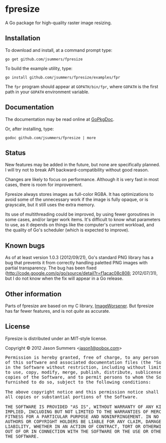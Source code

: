 fpresize
========

A Go package for high-quality raster image resizing.


Installation
------------

To download and install, at a command prompt type:

    go get github.com/jsummers/fpresize

To build the example utility, type:

    go install github.com/jsummers/fpresize/examples/fpr

The `fpr` program should appear at `GOPATH/bin/fpr`, where `GOPATH`
is the first path in your `GOPATH` environment variable.


Documentation
-------------

The documentation may be read online at
[GoPkgDoc](http://go.pkgdoc.org/github.com/jsummers/fpresize).

Or, after installing, type:

    godoc github.com/jsummers/fpresize | more


Status
------

New features may be added in the future, but none are specifically
planned. I will try not to break API backward-compatibility without good
reason.

Changes are likely to focus on performance. Although it is very fast
in most cases, there is room for improvement.

Fpresize always stores images as full-color RGBA. It has optimizations to
avoid some of the unnecessary work if the image is fully opaque, or is
grayscale, but it still uses the extra memory.

Its use of multithreading could be improved, by using fewer goroutines
in some cases, and/or larger work items. It's difficult to know what
parameters to use, as it depends on things like the computer's current
workload, and the quality of Go's scheduler (which is expected to
improve).


Known bugs
----------

As of at least version 1.0.3 (2012/09/21), Go's standard PNG library has
a bug that prevents it from correctly handling paletted PNG images with
partial transparency. The bug has been fixed
(<http://code.google.com/p/go/source/detail?r=f1acac08c808>; 2012/07/31),
but I do not know when the fix will appear in a Go release.


Other information
-----------------

Parts of fpresize are based on my C library,
[ImageWorsener](http://entropymine.com/imageworsener/).
But fpresize has far fewer features, and is not *quite* as accurate.


License
-------

Fpresize is distributed under an MIT-style license.

Copyright &copy; 2012 Jason Summers
<[jason1@pobox.com](mailto:jason1@pobox.com)>

<pre>
Permission is hereby granted, free of charge, to any person obtaining a copy
of this software and associated documentation files (the "Software"), to deal
in the Software without restriction, including without limitation the rights
to use, copy, modify, merge, publish, distribute, sublicense, and/or sell
copies of the Software, and to permit persons to whom the Software is
furnished to do so, subject to the following conditions:

The above copyright notice and this permission notice shall be included in
all copies or substantial portions of the Software.

THE SOFTWARE IS PROVIDED "AS IS", WITHOUT WARRANTY OF ANY KIND, EXPRESS OR
IMPLIED, INCLUDING BUT NOT LIMITED TO THE WARRANTIES OF MERCHANTABILITY,
FITNESS FOR A PARTICULAR PURPOSE AND NONINFRINGEMENT. IN NO EVENT SHALL THE
AUTHORS OR COPYRIGHT HOLDERS BE LIABLE FOR ANY CLAIM, DAMAGES OR OTHER
LIABILITY, WHETHER IN AN ACTION OF CONTRACT, TORT OR OTHERWISE, ARISING FROM,
OUT OF OR IN CONNECTION WITH THE SOFTWARE OR THE USE OR OTHER DEALINGS IN
THE SOFTWARE.
</pre>

